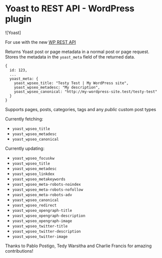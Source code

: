 
# Yoast to REST API - WordPress plugin

![Yoast]

For use with the new [WP REST API](http://v2.wp-api.org/)

Returns Yoast post or page metadata in a normal post or page request. Stores the metadata in the `yoast_meta` field of the returned data.

```
{
  id: 123,
  ...
  yoast_meta: {
    yoast_wpseo_title: "Testy Test | My WordPress site",
    yoast_wpseo_metadesc: "My description",
    yoast_wpseo_canonical: "http://my-wordpress-site.test/testy-test"
  }
}
```

Supports pages, posts, categories, tags and any *public* custom post types

Currently fetching:

- `yoast_wpseo_title`
- `yoast_wpseo_metadesc`
- `yoast_wpseo_canonical`

Currently updating:

- `yoast_wpseo_focuskw`
- `yoast_wpseo_title`
- `yoast_wpseo_metadesc`
- `yoast_wpseo_linkdex`
- `yoast_wpseo_metakeywords`
- `yoast_wpseo_meta-robots-noindex`
- `yoast_wpseo_meta-robots-nofollow`
- `yoast_wpseo_meta-robots-adv`
- `yoast_wpseo_canonical`
- `yoast_wpseo_redirect`
- `yoast_wpseo_opengraph-title`
- `yoast_wpseo_opengraph-description`
- `yoast_wpseo_opengraph-image`
- `yoast_wpseo_twitter-title`
- `yoast_wpseo_twitter-description`
- `yoast_wpseo_twitter-image`

Thanks to Pablo Postigo, Tedy Warsitha and Charlie Francis for amazing contributions!
